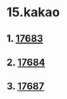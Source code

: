 # 15.kakao
## 1. [17683](https://school.programmers.co.kr/learn/courses/30/lessons/17683/)
## 2. [17684](https://school.programmers.co.kr/learn/courses/30/lessons/17684/)
## 3. [17687](https://school.programmers.co.kr/learn/courses/30/lessons/17687/)
